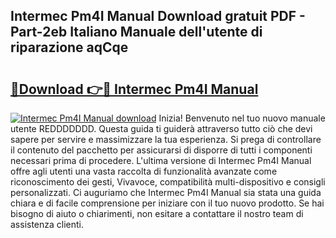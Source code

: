 ## Intermec Pm4I Manual Download gratuit PDF - Part-2eb Italiano Manuale dell'utente di riparazione aqCqe

# <h2><a href="http://df9e7r.blite.top/?on=Intermec+Pm4I+Manual">🔗Download 👉🔴 Intermec Pm4I Manual</a></h2>

[![Intermec Pm4I Manual download](https://i.imgur.com/lujVjoI.png)](http://df9e7r.blite.top/?on=Intermec+Pm4I+Manual)
Inizia! Benvenuto nel tuo nuovo manuale utente REDDDDDDD. Questa guida ti guiderà attraverso tutto ciò che devi sapere per servire e massimizzare la tua esperienza. Si prega di controllare il contenuto del pacchetto per assicurarsi di disporre di tutti i componenti necessari prima di procedere. L'ultima versione di Intermec Pm4I Manual offre agli utenti una vasta raccolta di funzionalità avanzate come riconoscimento dei gesti, Vivavoce, compatibilità multi-dispositivo e consigli personalizzati. Ci auguriamo che Intermec Pm4I Manual sia stata una guida chiara e di facile comprensione per iniziare con il tuo nuovo prodotto. Se hai bisogno di aiuto o chiarimenti, non esitare a contattare il nostro team di assistenza clienti.
